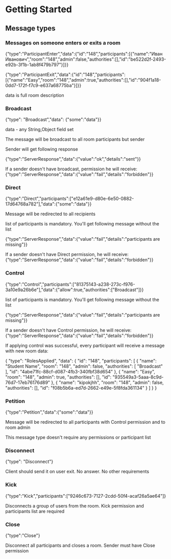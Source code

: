 # Getting Started

## Message types

### Messages on someone enters or exits a room
{"type":"ParticipantEnter","data":{"id":"148","participants":[{"name":"Иван Иванович","room":"148","admin":false,"authorities":[],"id":"be522d2f-2493-e92b-3f1b-1ab8f479b797"}]}}

{"type":"ParticipantExit","data":{"id":"148","participants":[{"name":"Easy","room":"148","admin":true,"authorities":[],"id":"904f1a18-0dd7-172f-f7c9-e637a68775ba"}]}}

data is full room description

### Broadcast
{"type": "Broadcast","data": {"some":"data"}}

data - any String,Object field set

The message will be broadcast to all room participants but sender

Sender will get following response 

{"type":"ServerResponse","data":{"value":"ok","details":"sent"}}

If a sender doesn't have broadcast, permission he will receive:
{"type":"ServerResponse","data":{"value":"fail","details":"forbidden"}}

### Direct

{"type":"Direct","participants":["e12a61e9-d80e-6e50-0882-17d64768a782"],"data":{"some":"data"}}

Message will be redirected to all recipients

list of participants is mandatory. You'll get following message without the list

{"type":"ServerResponse","data":{"value":"fail","details":"participants are missing"}}

If a sender doesn't have Direct permission, he will receive:
{"type":"ServerResponse","data":{"value":"fail","details":"forbidden"}}

### Control

{"type":"Control","participants":["81375143-a238-273c-f976-3a10e9a26b6e"],"data":{"allow":true,"authorities":["Broadcast"]}}

list of participants is mandatory. You'll get following message without the list

{"type":"ServerResponse","data":{"value":"fail","details":"participants are missing"}}

If a sender doesn't have Control permission, he will receive:
{"type":"ServerResponse","data":{"value":"fail","details":"forbidden"}}

If applying control was successful, every participant will receive a message with new room data:

{
"type": "RolesApplied",
"data": {
"id": "148",
"participants": [
{
"name": "Student Name",
"room": "148",
"admin": false,
"authorities": [
"Broadcast"
],
"id": "4abe71fc-88cf-d087-4fb3-340fbf38d654"
},
{
"name": "Easy",
"room": "148",
"admin": true,
"authorities": [],
"id": "935549a3-5aaa-8c9d-76d7-17eb76176d89"
},
{
"name": "kipokjhh",
"room": "148",
"admin": false,
"authorities": [],
"id": "f08b5b6a-ed7d-2662-e49e-5f8fda361134"
}
]
}
}

### Petition

{"type":"Petition","data":{"some":"data"}}

Message will be redirected to all participants with Control permission and to room admin

This message type doesn't require any permissions or participant list

### Disconnect
{"type": "Disconnect"}

Client should send it on user exit. No answer. No other requirements

### Kick

{"type":"Kick","participants":["9246c673-7127-2cdd-50f4-acaf26a5ae64"]}

Disconnects a group of users from the room. Kick permission and participants list are required

### Close

{"type":"Close"}

Disconnect all participants and closes a room. Sender must have Close permission



